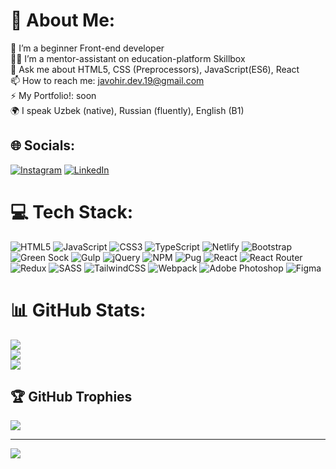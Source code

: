 # 💫 About Me:
🌱 I’m a beginner Front-end developer<br>👨‍💻 I’m a mentor-assistant on education-platform Skillbox<br>💬 Ask me about HTML5, CSS (Preprocessors), JavaScript(ES6), React<br>📫 How to reach me: javohir.dev.19@gmail.com<br>⚡ My Portfolio!: soon<br>🌍 I speak Uzbek (native), Russian (fluently), English (B1)


## 🌐 Socials:
[![Instagram](https://img.shields.io/badge/Instagram-%23E4405F.svg?logo=Instagram&logoColor=white)](https://instagram.com/infinity__19_) [![LinkedIn](https://img.shields.io/badge/LinkedIn-%230077B5.svg?logo=linkedin&logoColor=white)](https://linkedin.com/in/javohir-mirjalilov-16136524b) 

# 💻 Tech Stack:
![HTML5](https://img.shields.io/badge/html5-%23E34F26.svg?style=flat&logo=html5&logoColor=white) ![JavaScript](https://img.shields.io/badge/javascript-%23323330.svg?style=flat&logo=javascript&logoColor=%23F7DF1E) ![CSS3](https://img.shields.io/badge/css3-%231572B6.svg?style=flat&logo=css3&logoColor=white) ![TypeScript](https://img.shields.io/badge/typescript-%23007ACC.svg?style=flat&logo=typescript&logoColor=white) ![Netlify](https://img.shields.io/badge/netlify-%23000000.svg?style=flat&logo=netlify&logoColor=#00C7B7) ![Bootstrap](https://img.shields.io/badge/bootstrap-%23563D7C.svg?style=flat&logo=bootstrap&logoColor=white) ![Green Sock](https://img.shields.io/badge/green%20sock-88CE02?style=flat&logo=greensock&logoColor=white) ![Gulp](https://img.shields.io/badge/GULP-%23CF4647.svg?style=flat&logo=gulp&logoColor=white) ![jQuery](https://img.shields.io/badge/jquery-%230769AD.svg?style=flat&logo=jquery&logoColor=white) ![NPM](https://img.shields.io/badge/NPM-%23000000.svg?style=flat&logo=npm&logoColor=white) ![Pug](https://img.shields.io/badge/Pug-FFF?style=flat&logo=pug&logoColor=A86454) ![React](https://img.shields.io/badge/react-%2320232a.svg?style=flat&logo=react&logoColor=%2361DAFB) ![React Router](https://img.shields.io/badge/React_Router-CA4245?style=flat&logo=react-router&logoColor=white) ![Redux](https://img.shields.io/badge/redux-%23593d88.svg?style=flat&logo=redux&logoColor=white) ![SASS](https://img.shields.io/badge/SASS-hotpink.svg?style=flat&logo=SASS&logoColor=white) ![TailwindCSS](https://img.shields.io/badge/tailwindcss-%2338B2AC.svg?style=flat&logo=tailwind-css&logoColor=white) ![Webpack](https://img.shields.io/badge/webpack-%238DD6F9.svg?style=flat&logo=webpack&logoColor=black) ![Adobe Photoshop](https://img.shields.io/badge/adobephotoshop-%2331A8FF.svg?style=flat&logo=adobephotoshop&logoColor=white) 	![Figma](https://img.shields.io/badge/figma-%23F24E1E.svg?style=flat&logo=figma&logoColor=white)
# 📊 GitHub Stats:
![](https://github-readme-stats.vercel.app/api?username=Javohir-Mirjalilov&theme=monokai&hide_border=false&include_all_commits=true&count_private=true)<br/>
![](https://github-readme-streak-stats.herokuapp.com/?user=Javohir-Mirjalilov&theme=monokai&hide_border=false)<br/>
![](https://github-readme-stats.vercel.app/api/top-langs/?username=Javohir-Mirjalilov&theme=monokai&hide_border=false&include_all_commits=true&count_private=true&layout=compact)

## 🏆 GitHub Trophies
![](https://github-profile-trophy.vercel.app/?username=Javohir-Mirjalilov&theme=radical&no-frame=true&no-bg=false&margin-w=4)

---
[![](https://visitcount.itsvg.in/api?id=Javohir-Mirjalilov&icon=5&color=0)](https://visitcount.itsvg.in)

<!-- Proudly created with GPRM ( https://gprm.itsvg.in ) -->
